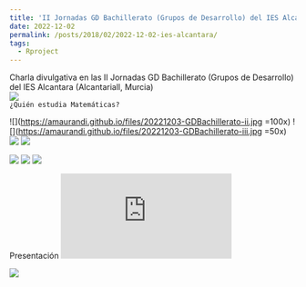 ```yaml
---
title: 'II Jornadas GD Bachillerato (Grupos de Desarrollo) del IES Alcantara'
date: 2022-12-02
permalink: /posts/2018/02/2022-12-02-ies-alcantara/
tags:
  - Rproject
---
```


Charla divulgativa en las II Jornadas GD Bachillerato (Grupos de Desarrollo) del IES Alcantara (Alcantariall, Murcia) <br> ![](https://amaurandi.github.io/files/20221203-GDBachillerato-vi.png) <br> `¿Quién estudia Matemáticas?`


![](https://amaurandi.github.io/files/20221203-GDBachillerato-ii.jpg  =100x)
![](https://amaurandi.github.io/files/20221203-GDBachillerato-iii.jpg  =50x)
![](https://amaurandi.github.io/files/20221203-GDBachillerato-iv.jpg)
![](https://amaurandi.github.io/files/20221203-GDBachillerato-v.png)

![](https://amaurandi.github.io/files/20221203-GDBachillerato-vii.png)
![](https://amaurandi.github.io/files/20221203-GDBachillerato-viii.png)
[![](https://amaurandi.github.io/files/20221203-GDBachillerato-ix.png)](https://twitter.com/IesAlcantara/status/1598742421466222608?t=9zTo6PAW8wa9ssRIeBIk7A&s=35)

Presentación ![(https://amaurandi.github.io/files/amaurandi-iesAlcantara.pdf)](https://amaurandi.github.io/files/amaurandi-iesAlcantara.pdf)


![](https://amaurandi.github.io/files/20221203-GDBachillerato-i.jpg)
